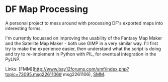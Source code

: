 DF Map Processing
=================

A personal project to mess around with processing DF's exported maps into
interesting forms.

I'm currently focussed on improving the usability of the Fantasy Map Maker
and the Satellite Map Maker - both use GIMP in a very similar way.  I'll
first try to make the experience easier, then understand what the script is
doing and try to re-implement in Python with PIL, for eventual integration in
the PyLNP.

Links:  [FMM](http://www.bay12forums.com/smf/index.php?topic=73095.msg2261106#
msg2261106), [SMM](http://www.bay12forums.com/smf/index.php?topic=137076).
